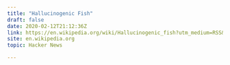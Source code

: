 ```yaml
---
title: "Hallucinogenic Fish"
draft: false
date: 2020-02-12T21:12:36Z
link: https://en.wikipedia.org/wiki/Hallucinogenic_fish?utm_medium=RSS&utm_source=hune
site: en.wikipedia.org
topic: Hacker News  

---
```

